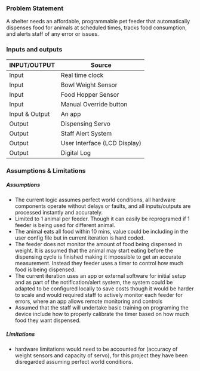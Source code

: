 
### Problem Statement 

A shelter needs an affordable, programmable pet feeder that automatically dispenses food for animals at scheduled times, tracks food consumption, and alerts staff of any error or issues.

### Inputs and outputs 

| **INPUT/OUTPUT** | **Source**                   |
| ---------------- | ---------------------------- |
| Input            | Real time clock              |
| Input            | Bowl Weight Sensor           |
| Input            | Food Hopper Sensor           |
| Input            | Manual Override button       |
| Input & Output   | An app                       |
| Output           | Dispensing Servo             |
| Output           | Staff Alert System           |
| Output           | User Interface (LCD Display) |
| Output           | Digital Log                  |

### Assumptions & Limitations

##### Assumptions
- The current logic assumes perfect world conditions, all hardware components operate without delays or faults, and all inputs/outputs are processed instantly and accurately.
- Limited to 1 animal per feeder.  Though it can easily be reprogramed if 1 feeder is being used for different animal. 
- The animal eats all food within 10 mins, value could be including in the user config file but in current iteration is hard coded. 
- The feeder does not monitor the amount of food being dispensed in weight. It is assumed that the animal may start eating before the dispensing cycle is finished making it impossible to get an accurate measurement. Instead they feeder uses a timer to control how much food is being dispensed. 
- The current iteration uses an app or external software for initial setup and as part of the notification/alert system, the system could be adapted to be configured locally to save costs though it would be harder to scale and would required staff to actively monitor each feeder for errors, where an app allows remote monitoring and controls
- Assumed that the staff will undertake basic training on programing the device include how to properly calibrate the timer based on how much food they want dispensed. 

##### Limitations 
- hardware limitations would need to be accounted for (accuracy of weight sensors and capacity of servo), for this project they have been disregarded assuming perfect world conditions. 






